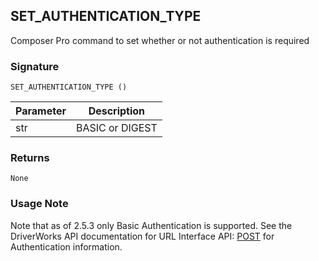 ## SET\_AUTHENTICATION\_TYPE

Composer Pro command to set whether or not authentication is required


### Signature

`SET_AUTHENTICATION_TYPE ()`


| Parameter | Description |
| --- | --- |
| str | BASIC or DIGEST |


### Returns

`None`


### Usage Note

Note that as of 2.5.3 only Basic Authentication is supported. See the DriverWorks API documentation for URL Interface API: [POST][1] for Authentication information.

[1]:	https://snap-one.github.io/docs-driverworks-api/#url-interface-post